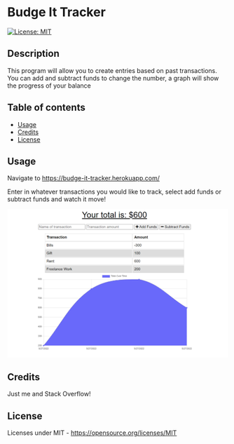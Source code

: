 # Budge It Tracker 
[![License: MIT](https://img.shields.io/badge/License-MIT-yellow.svg)](https://opensource.org/licenses/MIT)
## Description

This program will allow you to create entries based on past transactions. You can add and subtract funds to change the number, a graph will show the progress of your balance

## Table of contents

- [Usage](#usage)
- [Credits](#credits)
- [License](#license)

## Usage

Navigate to https://budge-it-tracker.herokuapp.com/

Enter in whatever transactions you would like to track, select add funds or subtract funds and watch it move!

![Main](Demo.PNG)


## Credits

Just me and Stack Overflow!

## License

Licenses under MIT - https://opensource.org/licenses/MIT